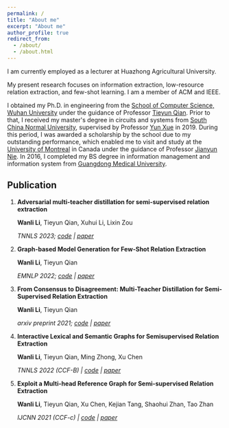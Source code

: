 ```yaml
---
permalink: /
title: "About me"
excerpt: "About me"
author_profile: true
redirect_from: 
  - /about/
  - /about.html
---
```


I am currently employed as a lecturer at Huazhong Agricultural University.
 
My present research focuses on information extraction, low-resource relation extraction, and few-shot learning. I am a member of ACM and IEEE.

I obtained my Ph.D. in engineering from the [School of Computer Science, Wuhan University](http://cs.whu.edu.cn/) under the guidance of Professor [Tieyun Qian](http://cs.whu.edu.cn/teacherinfo.aspx?id=209). Prior to that, I received my master's degree in circuits and systems from [South China Normal University](https://www.scnu.edu.cn/), supervised by Professor [Yun Xue](https://physics.scnu.edu.cn/a/20201219/6975.html) in 2019. During this period, I was awarded a scholarship by the school due to my outstanding performance, which enabled me to visit and study at the [University of Montreal](https://www.umontreal.ca/en/) in Canada under the guidance of Professor [Jianyun Nie](http://rali.iro.umontreal.ca/nie-site/jian-yun-nie-en/).
In 2016, I completed my BS degree in information management and information system from [Guangdong Medical University](https://www.gdmu.edu.cn/).


Publication
------
1. **Adversarial multi-teacher distillation for semi-supervised relation extraction**

	**Wanli Li**, Tieyun Qian, Xuhui Li, Lixin Zou

	*TNNLS 2023; [code](https://github.com/leeworry/MTD4SemiRE) &#124; [paper](https://ieeexplore.ieee.org/abstract/document/10083156/)*

2. **Graph-based Model Generation for Few-Shot Relation Extraction**

	**Wanli Li**, Tieyun Qian

	*EMNLP 2022; [code](https://github.com/leeworry/GM_GEN) &#124; [paper](https://aclanthology.org/2022.emnlp-main.5.pdf)*
	
3. **From Consensus to Disagreement: Multi-Teacher Distillation for Semi-Supervised Relation Extraction**

	**Wanli Li**, Tieyun Qian

	*arxiv preprint 2021; [code](https://github.com/leeworry/MTD4SemiRE) &#124; [paper](https://arxiv.org/pdf/2112.01048.pdf)*

4. **Interactive Lexical and Semantic Graphs for Semisupervised Relation Extraction**

	**Wanli Li**, Tieyun Qian, Ming Zhong, Xu Chen

	*TNNLS 2022 (CCF-B) &#124; [code](https://github.com/leeworry/LSGI) &#124; [paper](https://ieeexplore.ieee.org/abstract/document/9675808)*

5. **Exploit a Multi-head Reference Graph for Semi-supervised Relation Extraction** 

	**Wanli Li**, Tieyun Qian, Xu Chen, Kejian Tang, Shaohui Zhan, Tao Zhan

	*IJCNN 2021 (CCF-c) &#124; [code](https://github.com/leeworry/LSGI) &#124; [paper](https://ieeexplore.ieee.org/abstract/document/9534434/)*
